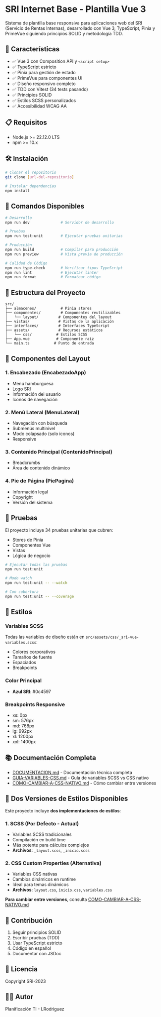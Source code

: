 # SRI Internet Base - Plantilla Vue 3

Sistema de plantilla base responsiva para aplicaciones web del SRI (Servicio de Rentas Internas), desarrollado con Vue 3, TypeScript, Pinia y PrimeVue siguiendo principios SOLID y metodología TDD.

## 🚀 Características

- ✅ Vue 3 con Composition API y `<script setup>`
- ✅ TypeScript estricto
- ✅ Pinia para gestión de estado
- ✅ PrimeVue para componentes UI
- ✅ Diseño responsivo completo
- ✅ TDD con Vitest (34 tests pasando)
- ✅ Principios SOLID
- ✅ Estilos SCSS personalizados
- ✅ Accesibilidad WCAG AA

## 📋 Requisitos

- Node.js >= 22.12.0 LTS
- npm >= 10.x

## 🛠️ Instalación

```bash
# Clonar el repositorio
git clone [url-del-repositorio]

# Instalar dependencias
npm install
```

## 🎯 Comandos Disponibles

```bash
# Desarrollo
npm run dev              # Servidor de desarrollo

# Pruebas
npm run test:unit        # Ejecutar pruebas unitarias

# Producción
npm run build            # Compilar para producción
npm run preview          # Vista previa de producción

# Calidad de Código
npm run type-check       # Verificar tipos TypeScript
npm run lint             # Ejecutar linter
npm run format           # Formatear código
```

## 📁 Estructura del Proyecto

```
src/
├── almacenes/           # Pinia stores
├── componentes/         # Componentes reutilizables
│   └── layout/         # Componentes del layout
├── vistas/             # Vistas de la aplicación
├── interfaces/         # Interfaces TypeScript
├── assets/             # Recursos estáticos
│   └── css/           # Estilos SCSS
├── App.vue            # Componente raíz
└── main.ts           # Punto de entrada
```

## 🎨 Componentes del Layout

### 1. Encabezado (EncabezadoApp)
- Menú hamburguesa
- Logo SRI
- Información del usuario
- Iconos de navegación

### 2. Menú Lateral (MenuLateral)
- Navegación con búsqueda
- Submenús multinivel
- Modo colapsado (solo iconos)
- Responsive

### 3. Contenido Principal (ContenidoPrincipal)
- Breadcrumbs
- Área de contenido dinámico

### 4. Pie de Página (PiePagina)
- Información legal
- Copyright
- Versión del sistema

## 🧪 Pruebas

El proyecto incluye 34 pruebas unitarias que cubren:
- Stores de Pinia
- Componentes Vue
- Vistas
- Lógica de negocio

```bash
# Ejecutar todas las pruebas
npm run test:unit

# Modo watch
npm run test:unit -- --watch

# Con cobertura
npm run test:unit -- --coverage
```

## 🎨 Estilos

### Variables SCSS
Todas las variables de diseño están en `src/assets/css/_sri-vue-variables.scss`:
- Colores corporativos
- Tamaños de fuente
- Espaciados
- Breakpoints

### Color Principal
- **Azul SRI**: #0c4597

### Breakpoints Responsive
- xs: 0px
- sm: 576px
- md: 768px
- lg: 992px
- xl: 1200px
- xxl: 1400px

## 📚 Documentación Completa

- [DOCUMENTACION.md](./DOCUMENTACION.md) - Documentación técnica completa
- [GUIA-VARIABLES-CSS.md](./GUIA-VARIABLES-CSS.md) - Guía de variables SCSS vs CSS nativo
- [COMO-CAMBIAR-A-CSS-NATIVO.md](./COMO-CAMBIAR-A-CSS-NATIVO.md) - Cómo cambiar entre versiones

## 🎨 Dos Versiones de Estilos Disponibles

Este proyecto incluye **dos implementaciones de estilos**:

### 1. SCSS (Por Defecto - Actual)
- Variables SCSS tradicionales
- Compilación en build time
- Más potente para cálculos complejos
- **Archivos**: `_layout.scss`, `_inicio.scss`

### 2. CSS Custom Properties (Alternativa)
- Variables CSS nativas
- Cambios dinámicos en runtime
- Ideal para temas dinámicos
- **Archivos**: `layout.css`, `inicio.css`, `variables.css`

**Para cambiar entre versiones**, consulta [COMO-CAMBIAR-A-CSS-NATIVO.md](./COMO-CAMBIAR-A-CSS-NATIVO.md)

## 🤝 Contribución

1. Seguir principios SOLID
2. Escribir pruebas (TDD)
3. Usar TypeScript estricto
4. Código en español
5. Documentar con JSDoc

## 📄 Licencia

Copyright SRI-2023

## 👨‍💻 Autor

Planificación TI - LRodriguez
